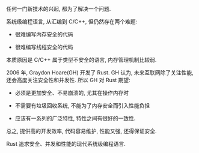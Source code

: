 
任何一门新技术的兴起, 都为了解决一个问题.

系统级编程语言, 从汇编到 C/C++, 但仍然存在两个难题:

* 很难编写内存安全的代码

* 很难编写线程安全的代码

本质原因是 C/C++ 属于类型不安全的语言, 内存管理机制比较弱.

2006 年, Graydon Hoare(GH) 开发了 Rust. GH 认为, 未来互联网除了关注性能, 还会高度关注安全性和并发性. 所以 GH 对 Rust 期望:

* 必须是更加安全、不易崩溃的, 尤其在操作内存时

* 不需要有垃圾回收系统, 不能为了内存安全而引入性能负担

* 应该有一系列的广泛特性, 特性之间有很好的一致性.

总之, 提供高的开发效率, 代码容易维护, 性能又强, 还得保证安全.

Rust 追求安全、并发和性能的现代系统级编程语言.
